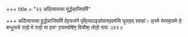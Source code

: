 +++
title = "२२ अदित्यास्त्वा मूर्द्धन्नाजिघर्मि"

+++
अदि॑त्यास्त्वा मू॒र्द्धन्नाजि॑घर्मि देव॒यज॑ने पृथि॒व्याऽइडा॑यास्प॒दम॑सि घृ॒तव॒त् स्वाहा॑। अ॒स्मे र॑मस्वा॒स्मे ते॒ बन्धु॒स्त्वे रायो॒ मे रायो॒ मा व॒यꣳ रा॒यस्पोषे॑ण॒ वियौ॑ष्म॒ तोतो॒ रायः॑ ॥२२॥